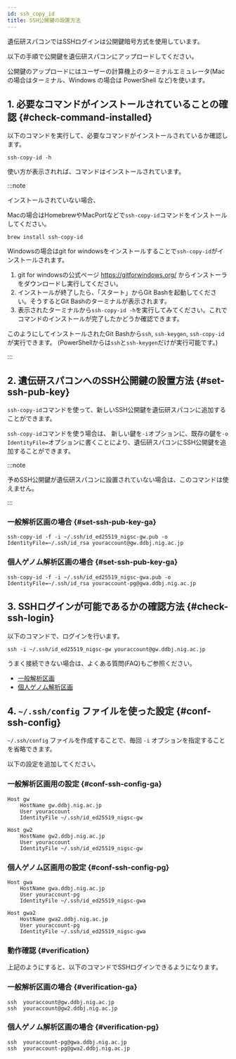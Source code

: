 ```yaml
---
id: ssh_copy_id
title: SSH公開鍵の設置方法
---
```


遺伝研スパコンではSSHログインは公開鍵暗号方式を使用しています。

以下の手順で公開鍵を遺伝研スパコンにアップロードしてください。

公開鍵のアップロードにはユーザーの計算機上のターミナルエミュレータ(Macの場合はターミナル、Windows の場合は PowerShell など)を使います。


## 1. 必要なコマンドがインストールされていることの確認 {#check-command-installed}

以下のコマンドを実行して、必要なコマンドがインストールされているか確認します。

```
ssh-copy-id -h
```

使い方が表示されれば、コマンドはインストールされています。

:::note

インストールされていない場合、

Macの場合はHomebrewやMacPortなどで`ssh-copy-id`コマンドをインストールしてください。

```
brew install ssh-copy-id
```

Windowsの場合はgit for windowsをインストールすることで`ssh-copy-id`がインストールされます。

1. git for windowsの公式ページ https://gitforwindows.org/ からインストーラをダウンロードし実行してください。
2. インストールが終了したら、「スタート」からGit Bashを起動してください。そうするとGit Bashのターミナルが表示されます。
3. 表示されたターミナルから`ssh-copy-id -h`を実行してみてください。これでコマンドのインストールが完了したかどうか確認できます。

このようにしてインストールされたGit Bashから`ssh`, `ssh-keygen`, `ssh-copy-id`が実行できます。
(PowerShellからは`ssh`と`ssh-keygen`だけが実行可能です。)

:::



## 2. 遺伝研スパコンへのSSH公開鍵の設置方法 {#set-ssh-pub-key}


`ssh-copy-id`コマンドを使って、新しいSSH公開鍵を遺伝研スパコンに追加することができます。

`ssh-copy-id`コマンドを使う場合は、 新しい鍵を`-i`オプションに、既存の鍵を`-o IdentityFile=`オプションに書くことにより、遺伝研スパコンにSSH公開鍵を追加することができます。

:::note

予めSSH公開鍵が遺伝研スパコンに設置されていない場合は、このコマンドは使えません。

:::


### 一般解析区画の場合 {#set-ssh-pub-key-ga}

```
ssh-copy-id -f -i ~/.ssh/id_ed25519_nigsc-gw.pub -o IdentityFile=~/.ssh/id_rsa youraccount@gw.ddbj.nig.ac.jp
```


### 個人ゲノム解析区画の場合 {#set-ssh-pub-key-ga}

```
ssh-copy-id -f -i ~/.ssh/id_ed25519_nigsc-gwa.pub -o IdentityFile=~/.ssh/id_rsa youraccount-pg@gwa.ddbj.nig.ac.jp
```



## 3. SSHログインが可能であるかの確認方法 {#check-ssh-login}


以下のコマンドで、ログインを行います。

```
ssh -i ~/.ssh/id_ed25519_nigsc-gw youraccount@gw.ddbj.nig.ac.jp
```


うまく接続できない場合は、よくある質問(FAQ)もご参照ください。
- [一般解析区画](/guides/FAQ/faq_general_analysis_division/faq_login_general/)
- [個人ゲノム解析区画](/guides/FAQ/faq_personal_genome/faq_forticlient/faq_forticlient)



## 4. `~/.ssh/config` ファイルを使った設定 {#conf-ssh-config}

`~/.ssh/config` ファイルを作成することで、毎回 `-i` オプションを指定することを省略できます。

以下の設定を追加してください。


### 一般解析区画用の設定 {#conf-ssh-config-ga}

```
Host gw
    HostName gw.ddbj.nig.ac.jp
    User youraccount
    IdentityFile ~/.ssh/id_ed25519_nigsc-gw

Host gw2
    HostName gw2.ddbj.nig.ac.jp
    User youraccount
    IdentityFile ~/.ssh/id_ed25519_nigsc-gw
```
 
### 個人ゲノム区画用の設定 {#conf-ssh-config-pg}

```
Host gwa
    HostName gwa.ddbj.nig.ac.jp
    User youraccount-pg
    IdentityFile ~/.ssh/id_ed25519_nigsc-gwa

Host gwa2
    HostName gwa2.ddbj.nig.ac.jp
    User youraccount-pg
    IdentityFile ~/.ssh/id_ed25519_nigsc-gwa
```

### 動作確認 {#verification}
 
上記のようにすると、以下のコマンドでSSHログインできるようになります。

### 一般解析区画の場合 {#verification-ga}

```
ssh  youraccount@gw.ddbj.nig.ac.jp
ssh  youraccount@gw2.ddbj.nig.ac.jp
```


### 個人ゲノム解析区画の場合 {#verification-pg}

```
ssh  youraccount-pg@gwa.ddbj.nig.ac.jp
ssh  youraccount-pg@gwa2.ddbj.nig.ac.jp
```

